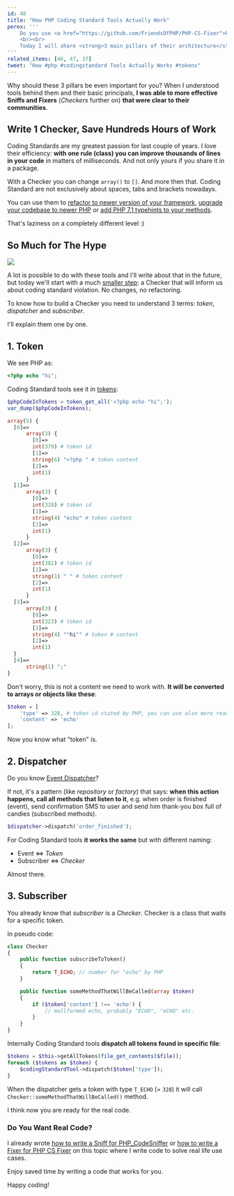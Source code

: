 ```yaml
---
id: 48
title: "How PHP Coding Standard Tools Actually Work"
perex: '''
    Do you use <a href="https://github.com/FriendsOfPHP/PHP-CS-Fixer">PHP CS Fixer</a> or <a href="https://github.com/squizlabs/PHP_CodeSniffer">PHP_CodeSniffer</a>? Do you know the way they work is ~80 % the same? Do you wonder how they work under the hood?
    <br><br>
    Today I will share <strong>3 main pillars of their architecture</strong>.
'''
related_items: [46, 47, 37]
tweet: "How #php #codingstandard Tools Actually Works #tokens"
---
```


Why should these 3 pillars be even important for you? When I understood tools behind them and their basic principals, **I was able to more effective Sniffs and Fixers** (*Checkers* further on) **that were clear to their communities**.

## Write 1 Checker, Save Hundreds Hours of Work

Coding Standards are my greatest passion for last couple of years. I love their efficiency: **with one rule (class) you can improve thousands of lines in your code** in matters of milliseconds. And not only yours if you share it in a package.

With a Checker you can change `array()` to `[]`. And more then that. Coding Standard are not exclusively about spaces, tabs and brackets nowadays.

You can use them to [refactor to newer version of your framework](https://daniel-siepmann.de/Posts/2017/2017-03-20-phpcs-code-migration.html),
 [upgrade your codebase to newer PHP](https://github.com/wimg/PHPCompatibility) or [add PHP 7.1 typehints to your methods](https://github.com/kukulich/php-type-hints-convertor).

That's laziness on a completely different level :)


## So Much for The Hype

<div class="text-center">
    <img src="https://content.artofmanliness.com/uploads/2015/08/Small-Things-Over-Time-2.jpg" style="max-width:100%">
</div>

A lot is possible to do with these tools and I'll write about that in the future, but today we'll start with a much [smaller step](/blog/2017/02/22/fast-and-easy-way-to-learn-complex-topics/): a Checker that will inform us about coding standard violation. No changes, no refactoring.

To know how to build a Checker you need to understand 3 terms: *token*, *dispatcher* and *subscriber*.

I'll explain them one by one.



## 1. Token

We see PHP as:

```php
<?php echo "hi";
```

Coding Standard tools see it in [tokens](https://php.net/manual/en/tokens.php):

```php
$phpCodeInTokens = token_get_all('<?php echo "hi";');
var_dump($phpCodeInTokens);
```

```php
array(5) {
  [0]=>
      array(3) {
        [0]=>
        int(379) # token id
        [1]=>
        string(6) "<?php " # token content
        [2]=>
        int(1)
      }
  [1]=>
      array(3) {
        [0]=>
        int(328) # token id
        [1]=>
        string(4) "echo" # token content
        [2]=>
        int(1)
      }
  [2]=>
      array(3) {
        [0]=>
        int(382) # token id
        [1]=>
        string(1) " " # token content
        [2]=>
        int(1)
      }
  [3]=>
      array(3) {
        [0]=>
        int(323) # token id
        [1]=>
        string(4) ""hi"" # token # content
        [2]=>
        int(1)
  }
  [4]=>
      string(1) ";"
}
```

Don't worry, this is not a content we need to work with. **It will be converted to arrays or objects like these**:


```php
$token = [
    'type' => 328, # token id stated by PHP, you can use also more readable constant: T_ECHO (with value 328)
    'content' => 'echo'
];
```

Now you know what "token" is.



## 2. Dispatcher

Do you know [Event Dispatcher](https://pehapkari.cz/blog/2016/12/05/symfony-event-dispatcher/)?

If not, it's a pattern (like *repository* or *factory*) that says: **when this action happens, call all methods that listen to it**, e.g. when order is finished (event), send confirmation SMS to user and send him thank-you box full of candies (subscribed methods).

```php
$dispatcher->dispatch('order_finished');
```

For Coding Standard tools **it works the same** but with different naming:

- Event <=> *Token*
- Subscriber <=> *Checker*


Almost there.


## 3. Subscriber


You already know that *subscriber* is a *Checker*. Checker is a class that waits for a specific token.

In pseudo code:

```php
class Checker
{
    public function subscribeToToken()
    {
        return T_ECHO; // number for "echo" by PHP
    }

    public function someMethodThatWillBeCalled(array $token)
    {
        if ($token['content'] !== 'echo') {
            // mallformed echo, probably "ECHO", "eCHO" etc.
        }
    }
}
```

Internally Coding Standard tools **dispatch all tokens found in specific file**:

```php
$tokens = $this->getAllTokens(file_get_contents($file));
foreach ($tokens as $token) {
    $codingStandardTool->dispatch($token['type']);
}
```

When the dispatcher gets a token with type `T_ECHO` (= `328`) it will call  `Checker::someMethodThatWillBeCalled()` method.


I think now you are ready for the real code.

### Do You Want Real Code?

I already wrote [how to write a Sniff for PHP_CodeSniffer](/blog/2017/07/17/how-to-write-custom-sniff-for-code-sniffer-3/) or [how to write a Fixer for PHP CS Fixer](/blog/2017/07/24/how-to-write-custom-fixer-for-php-cs-fixer-24/) on this topic where I write code to solve  real life use cases.

Enjoy saved time by writing a code that works for you.

Happy coding!
